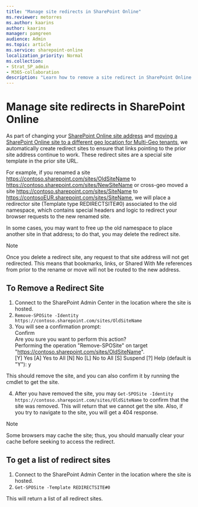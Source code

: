 ```yaml
---
title: "Manage site redirects in SharePoint Online"
ms.reviewer: metorres
ms.author: kaarins
author: kaarins
manager: pamgreen
audience: Admin
ms.topic: article
ms.service: sharepoint-online
localization_priority: Normal
ms.collection:  
- Strat_SP_admin
- M365-collaboration
description: "Learn how to remove a site redirect in SharePoint Online."
---
```


# Manage site redirects in SharePoint Online

As part of changing your [SharePoint Online site address](change-site-address.md) and [moving a SharePoint Online site to a different geo location for Multi-Geo tenants](https://docs.microsoft.com/en-us/office365/enterprise/move-sharepoint-between-geo-locations), we automatically create redirect sites to ensure that links pointing to the prior site address continue to work. These redirect sites are a special site template in the prior site URL.

For example, if you renamed a site https://contoso.sharepoint.com/sites/OldSiteName to https://contoso.sharepoint.com/sites/NewSiteName or cross-geo moved a site https://contoso.sharepoint.com/sites/SiteName to https://contosoEUR.sharepoint.com/sites/SiteName, we will place a redirector site (Template type REDIRECTSITE#0) associated to the old namespace, which contains special headers and logic to redirect your browser requests to the new renamed site.

In some cases, you may want to free up the old namespace to place another site in that address; to do that, you may delete the redirect site.

> [!NOTE]
> Once you delete a redirect site, any request to that site address will not get redirected. This means that bookmarks, links, or Shared With Me references from prior to the rename or move will not be routed to the new address.

## To Remove a Redirect Site

1. Connect to the SharePoint Admin Center in the location where the site is hosted.
1. `Remove-SPOSite -Identity https://contoso.sharepoint.com/sites/OldSiteName`
1. You will see a confirmation prompt:  
Confirm  
Are you sure you want to perform this action?  
Performing the operation "Remove-SPOSite" on target "https://contoso.sharepoint.com/sites/OldSiteName".  
[Y] Yes [A] Yes to All [N] No [L] No to All [S] Suspend [?] Help (default is "Y"): y

This should remove the site, and you can also confirm it by running the cmdlet to get the site.

4. After you have removed the site, you may `Get-SPOSite -Identity https://contoso.sharepoint.com/sites/OldSiteName` to confirm that the site was removed. This will return that we cannot get the site. Also, if you try to navigate to the site, you will get a 404 response.

> [!NOTE]
> Some browsers may cache the site; thus, you should manually clear your cache before seeking to access the redirect.

## To get a list of redirect sites

1. Connect to the SharePoint Admin Center in the location where the site is hosted.
2. `Get-SPOSite -Template REDIRECTSITE#0`

This will return a list of all redirect sites.
